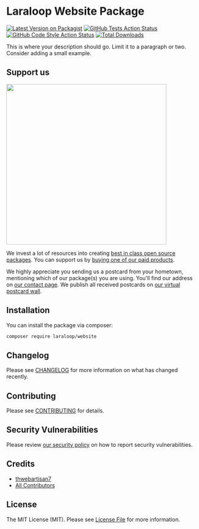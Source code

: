 # Laraloop Website Package

[![Latest Version on Packagist](https://img.shields.io/packagist/v/laraloop/auth.svg?style=flat-square)](https://packagist.org/packages/laraloop/auth)
[![GitHub Tests Action Status](https://img.shields.io/github/workflow/status/laraloop/auth/run-tests?label=tests)](https://github.com/laraloop/auth/actions?query=workflow%3Arun-tests+branch%3Amain)
[![GitHub Code Style Action Status](https://img.shields.io/github/workflow/status/laraloop/auth/Check%20&%20fix%20styling?label=code%20style)](https://github.com/laraloop/auth/actions?query=workflow%3A"Check+%26+fix+styling"+branch%3Amain)
[![Total Downloads](https://img.shields.io/packagist/dt/laraloop/auth.svg?style=flat-square)](https://packagist.org/packages/laraloop/auth)

This is where your description should go. Limit it to a paragraph or two. Consider adding a small example.

## Support us

[<img src="https://github-ads.s3.eu-central-1.amazonaws.com/Auth.jpg?t=1" width="419px" />](https://spatie.be/github-ad-click/Auth)

We invest a lot of resources into creating [best in class open source packages](https://spatie.be/open-source). You can support us by [buying one of our paid products](https://spatie.be/open-source/support-us).

We highly appreciate you sending us a postcard from your hometown, mentioning which of our package(s) you are using. You'll find our address on [our contact page](https://spatie.be/about-us). We publish all received postcards on [our virtual postcard wall](https://spatie.be/open-source/postcards).

## Installation

You can install the package via composer:

```bash
composer require laraloop/website
```

## Changelog

Please see [CHANGELOG](CHANGELOG.md) for more information on what has changed recently.

## Contributing

Please see [CONTRIBUTING](.github/CONTRIBUTING.md) for details.

## Security Vulnerabilities

Please review [our security policy](../../security/policy) on how to report security vulnerabilities.

## Credits

- [thwebartisan7](https://github.com/thewebartisan7)
- [All Contributors](../../contributors)

## License

The MIT License (MIT). Please see [License File](LICENSE.md) for more information.
